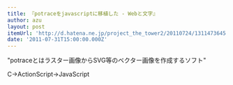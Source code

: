 ```yaml
---
title: 『potraceをjavascriptに移植した - Webと文字』
author: azu
layout: post
itemUrl: 'http://d.hatena.ne.jp/project_the_tower2/20110724/1311473645'
date: '2011-07-31T15:00:00.000Z'
---
```

"potraceとはラスター画像からSVG等のベクター画像を作成するソフト"

C→ActionScript→JavaScript
